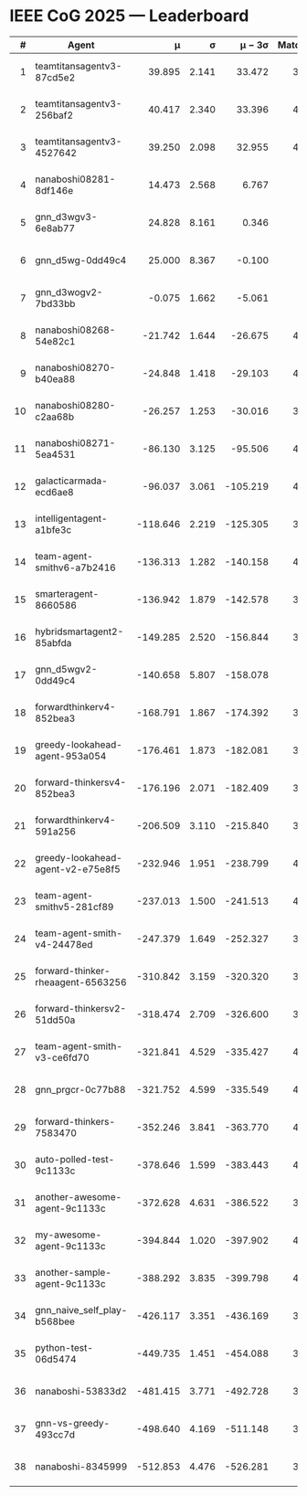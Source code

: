 # IEEE CoG 2025 — Leaderboard

| # | Agent | μ | σ | μ − 3σ | Matches | Updated |
|---:|---|---:|---:|---:|---:|---|
| 1 | teamtitansagentv3-87cd5e2 | 39.895 | 2.141 | 33.472 | 3800 | 2025-08-29 16:45 |
| 2 | teamtitansagentv3-256baf2 | 40.417 | 2.340 | 33.396 | 4220 | 2025-08-29 16:45 |
| 3 | teamtitansagentv3-4527642 | 39.250 | 2.098 | 32.955 | 4240 | 2025-08-29 16:45 |
| 4 | nanaboshi08281-8df146e | 14.473 | 2.568 | 6.767 | 146 | 2025-08-29 16:45 |
| 5 | gnn_d3wgv3-6e8ab77 | 24.828 | 8.161 | 0.346 | 118 | 2025-08-29 16:45 |
| 6 | gnn_d5wg-0dd49c4 | 25.000 | 8.367 | -0.100 | 80 | 2025-08-29 16:45 |
| 7 | gnn_d3wogv2-7bd33bb | -0.075 | 1.662 | -5.061 | 164 | 2025-08-29 16:45 |
| 8 | nanaboshi08268-54e82c1 | -21.742 | 1.644 | -26.675 | 4180 | 2025-08-29 16:45 |
| 9 | nanaboshi08270-b40ea88 | -24.848 | 1.418 | -29.103 | 4300 | 2025-08-29 16:45 |
| 10 | nanaboshi08280-c2aa68b | -26.257 | 1.253 | -30.016 | 3640 | 2025-08-29 16:45 |
| 11 | nanaboshi08271-5ea4531 | -86.130 | 3.125 | -95.506 | 4400 | 2025-08-29 16:45 |
| 12 | galacticarmada-ecd6ae8 | -96.037 | 3.061 | -105.219 | 4220 | 2025-08-29 16:45 |
| 13 | intelligentagent-a1bfe3c | -118.646 | 2.219 | -125.305 | 3775 | 2025-08-29 16:45 |
| 14 | team-agent-smithv6-a7b2416 | -136.313 | 1.282 | -140.158 | 4340 | 2025-08-29 16:45 |
| 15 | smarteragent-8660586 | -136.942 | 1.879 | -142.578 | 3367 | 2025-08-29 16:45 |
| 16 | hybridsmartagent2-85abfda | -149.285 | 2.520 | -156.844 | 3585 | 2025-08-29 16:45 |
| 17 | gnn_d5wgv2-0dd49c4 | -140.658 | 5.807 | -158.078 | 120 | 2025-08-29 16:45 |
| 18 | forwardthinkerv4-852bea3 | -168.791 | 1.867 | -174.392 | 3168 | 2025-08-29 16:45 |
| 19 | greedy-lookahead-agent-953a054 | -176.461 | 1.873 | -182.081 | 3792 | 2025-08-29 16:45 |
| 20 | forward-thinkersv4-852bea3 | -176.196 | 2.071 | -182.409 | 3200 | 2025-08-29 16:45 |
| 21 | forwardthinkerv4-591a256 | -206.509 | 3.110 | -215.840 | 3649 | 2025-08-29 16:45 |
| 22 | greedy-lookahead-agent-v2-e75e8f5 | -232.946 | 1.951 | -238.799 | 4004 | 2025-08-29 16:45 |
| 23 | team-agent-smithv5-281cf89 | -237.013 | 1.500 | -241.513 | 4320 | 2025-08-29 16:45 |
| 24 | team-agent-smith-v4-24478ed | -247.379 | 1.649 | -252.327 | 3818 | 2025-08-29 16:45 |
| 25 | forward-thinker-rheaagent-6563256 | -310.842 | 3.159 | -320.320 | 3522 | 2025-08-29 16:45 |
| 26 | forward-thinkersv2-51dd50a | -318.474 | 2.709 | -326.600 | 3862 | 2025-08-29 16:45 |
| 27 | team-agent-smith-v3-ce6fd70 | -321.841 | 4.529 | -335.427 | 4618 | 2025-08-29 16:45 |
| 28 | gnn_prgcr-0c77b88 | -321.752 | 4.599 | -335.549 | 4050 | 2025-08-29 16:45 |
| 29 | forward-thinkers-7583470 | -352.246 | 3.841 | -363.770 | 4160 | 2025-08-29 16:45 |
| 30 | auto-polled-test-9c1133c | -378.646 | 1.599 | -383.443 | 4400 | 2025-08-29 16:45 |
| 31 | another-awesome-agent-9c1133c | -372.628 | 4.631 | -386.522 | 3820 | 2025-08-29 16:45 |
| 32 | my-awesome-agent-9c1133c | -394.844 | 1.020 | -397.902 | 4380 | 2025-08-29 16:45 |
| 33 | another-sample-agent-9c1133c | -388.292 | 3.835 | -399.798 | 4360 | 2025-08-29 16:45 |
| 34 | gnn_naive_self_play-b568bee | -426.117 | 3.351 | -436.169 | 3600 | 2025-08-29 16:45 |
| 35 | python-test-06d5474 | -449.735 | 1.451 | -454.088 | 3570 | 2025-08-29 16:45 |
| 36 | nanaboshi-53833d2 | -481.415 | 3.771 | -492.728 | 3060 | 2025-08-29 16:45 |
| 37 | gnn-vs-greedy-493cc7d | -498.640 | 4.169 | -511.148 | 3240 | 2025-08-29 16:45 |
| 38 | nanaboshi-8345999 | -512.853 | 4.476 | -526.281 | 3360 | 2025-08-29 16:45 |
